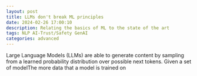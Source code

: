 ```yaml
---
layout: post
title: LLMs don't break ML principles
date: 2024-02-26 17:00:10
description: Relating the basics of ML to the state of the art
tags: NLP AI-Trust/Safety GenAI 
categories: advanced
---
```


Large Language Models (LLMs) are able to generate content by sampling from a learned probability distribution over possible next tokens. Given a set of modelThe more data that a model is trained on 